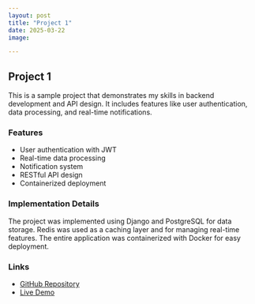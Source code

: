 ```yaml
---
layout: post
title: "Project 1"
date: 2025-03-22
image: 

---
```


## Project 1

This is a sample project that demonstrates my skills in backend development and API design. It includes features like user authentication, data processing, and real-time notifications.

### Features

- User authentication with JWT
- Real-time data processing
- Notification system
- RESTful API design
- Containerized deployment

### Implementation Details

The project was implemented using Django and PostgreSQL for data storage. Redis was used as a caching layer and for managing real-time features. The entire application was containerized with Docker for easy deployment.

### Links

- [GitHub Repository](https://github.com/yourusername/project1)
- [Live Demo](https://project-demo-link.com)